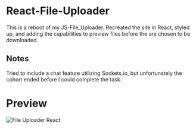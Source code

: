 # React-File-Uploader
This is a reboot of my JS-File_Uploader. Recreated the site in React, styled up, and adding the capabilities to preview files before the are chosen to be downloaded.

## Notes
Tried to include a chat feature utilizing Sockets.io, but unfortunately the cohort ended before I could complete the task. 

# Preview
![File Uploader React](https://github.com/Pohblano/React-File-Uploader/assets/161651030/73a2fc67-7758-4399-9d23-d1e6bdfc95ed)
